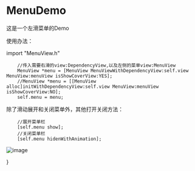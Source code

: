 # MenuDemo
这是一个左滑菜单的Demo

使用办法：

import "MenuView.h"

```    
    //传入需要右滑的view:DependencyView,以及左侧的菜单view:MenuView
    MenuView *menu = [MenuView MenuViewWithDependencyView:self.view MenuView:menuView isShowCoverView:YES];
    //MenuView *menu = [[MenuView alloc]initWithDependencyView:self.view MenuView:menuView isShowCoverView:NO];
    self.menu = menu;
```

除了滑动展开和关闭菜单外，其他打开关闭方法：
```
    //展开菜单栏
    [self.menu show];
    //关闭菜单栏 
    [self.menu hidenWithAnimation];
```

 ![image](https://github.com/Super-lying/MenuDemo/blob/master/ScreenFlow.gif)

}
